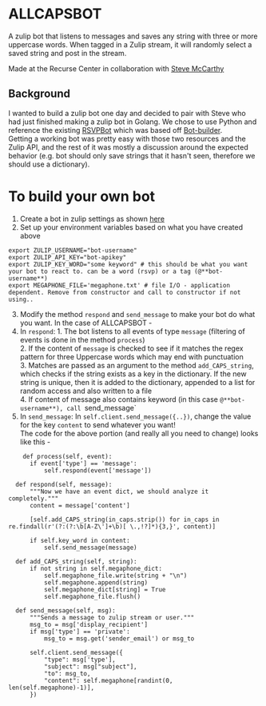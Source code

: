 # ALLCAPSBOT
A zulip bot that listens to messages and saves any string with three or more uppercase words. 
When tagged in a Zulip stream, it will randomly select a saved string and post in the stream.

Made at the Recurse Center in collaboration with [Steve McCarthy](https://github.com/ifo)

## Background
I wanted to build a zulip bot one day and decided to pair with Steve who had just finished making a zulip bot in Golang. 
We chose to use Python and reference the existing [RSVPBot](https://github.com/kokeshii/RSVPBot) which was based off [Bot-builder](https://github.com/TansyArron/Bot-Builder).  
Getting a working bot was pretty easy with those two resources and the Zulip API, and the rest of it was mostly a discussion around the expected behavior (e.g. bot should only save strings that it hasn't seen, therefore we should use a dictionary).

# To build your own bot
1. Create a bot in zulip settings as shown [here](https://recurse.zulipchat.com/api/)
2. Set up your environment variables based on what you have created above

```
export ZULIP_USERNAME="bot-username"
export ZULIP_API_KEY="bot-apikey"
export ZULIP_KEY_WORD="some keyword" # this should be what you want your bot to react to. can be a word (rsvp) or a tag (@**bot-username**)
export MEGAPHONE_FILE='megaphone.txt' # file I/O - application dependent. Remove from constructor and call to constructor if not using..
```
3. Modify the method `respond` and `send_message` to make your bot do what you want. In the case of ALLCAPSBOT -
  1. In `respond`:
    1. The bot listens to all events of type `message` (filtering of events is done in the method `process`)  
    2. If the content of `message` is checked to see if it matches the regex pattern for three Uppercase words which may end with punctuation  
    3. Matches are passed as an argument to the method `add_CAPS_string`, which checks if the string exists as a key in the dictionary. If the new string is unique, then it is added to the dictionary, appended to a list for random access and also written to a file  
    4. If content of message also contains keyword (in this case `@**bot-username**), call `send_message`  
  2. In `send_message`: In `self.client.send_message({..})`, change the value for the key `content` to send whatever you want!    
The code for the above portion (and really all you need to change) looks like this - 
  ```
      def process(self, event):
        if event['type'] == 'message':
            self.respond(event['message'])

    def respond(self, message):
        """Now we have an event dict, we should analyze it completely."""
        content = message['content']
        
        [self.add_CAPS_string(in_caps.strip()) for in_caps in re.findall(r'(?:(?:\b[A-Z\']+\b)[ \.,!?]*){3,}', content)]

        if self.key_word in content:
            self.send_message(message)

    def add_CAPS_string(self, string):
        if not string in self.megaphone_dict:
            self.megaphone_file.write(string + "\n")
            self.megaphone.append(string)
            self.megaphone_dict[string] = True
            self.megaphone_file.flush()

    def send_message(self, msg):
        """Sends a message to zulip stream or user."""
        msg_to = msg['display_recipient']
        if msg['type'] == 'private':
            msg_to = msg.get('sender_email') or msg_to

        self.client.send_message({
            "type": msg['type'],
            "subject": msg["subject"],
            "to": msg_to,
            "content": self.megaphone[randint(0, len(self.megaphone)-1)],
        })
  ```
  
